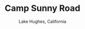 ---
title: "Camp Sunny Road"
heading: "Camp Sunny Road"
subhead: "May 16-19, 2019"
subtitle: "Lake Hughes, California"
button: "Sign Up"
url: "/apply"
---